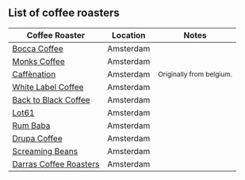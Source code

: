## List of coffee roasters

Coffee Roaster | Location | Notes
-------------- | -------- | ------
[Bocca Coffee](https://www.bocca.nl/) | Amsterdam | 
[Monks Coffee](https://monkscoffee.nl) | Amsterdam | 
[Caffènation](https://caffenation.be/) | Amsterdam | <sup>Originally from belgium.</sup>
[White Label Coffee](https://whitelabelcoffee.nl/) | Amsterdam |
[Back to Black Coffee](https://backtoblackcoffee.nl/)  | Amsterdam |
[Lot61](https://lotsixtyone.com/) | Amsterdam |
[Rum Baba](https://www.rumbaba.nl/) | Amsterdam |
[Drupa Coffee](http://www.drupacoffee.com/) | Amsterdam |
[Screaming Beans](https://screamingbeans.nl/en/) | Amsterdam |
[Darras Coffee Roasters](https://darrascoffeeroasters.nl/) | Amsterdam |
